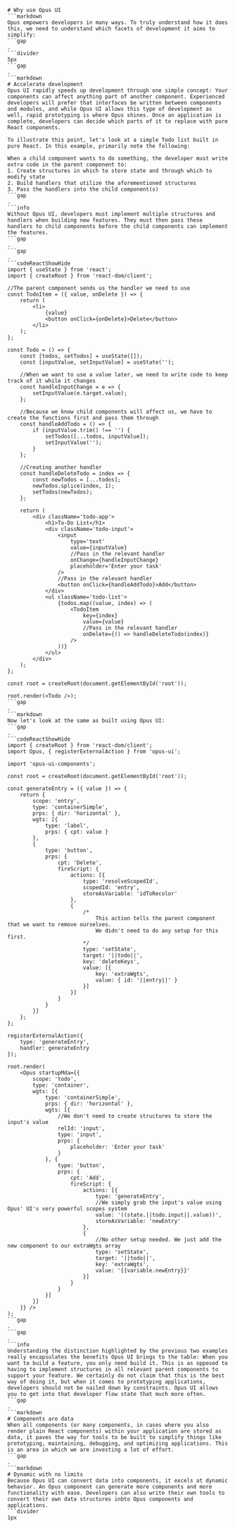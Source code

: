 ```mainHeading
# Why use Opus UI
```markdown
Opus empowers developers in many ways. To truly understand how it does this, we need to understand which facets of development it aims to simplify:
```gap
.
```divider
5px
```gap
.
```markdown
# Accelerate development
Opus UI rapidly speeds up development through one simple concept: Your components can affect anything part of another component. Experienced developers will prefer that interfaces be written between components and modules, and while Opus UI allows this type of development as well, rapid prototyping is where Opus shines. Once an application is complete, developers can decide which parts of it to replace with pure React components.

To illustrate this point, let's look at a simple Todo list built in pure React. In this example, primarily note the following:

When a child component wants to do something, the developer must write extra code in the parent component to:
1. Create structures in which to store state and through which to modify state
2. Build handlers that utilize the aforementioned structures
3. Pass the handlers into the child component(s)
```gap
.
```info
Without Opus UI, developers must implement multiple structures and handlers when building new features. They must then pass these handlers to child components before the child components can implement the features.
```gap
.
```gap
.
```codeReactShowHide
import { useState } from 'react';
import { createRoot } from 'react-dom/client';

//The parent component sends us the handler we need to use
const TodoItem = ({ value, onDelete }) => {
    return (
        <li>
            {value}
            <button onClick={onDelete}>Delete</button>
        </li>
    );
};

const Todo = () => {
    const [todos, setTodos] = useState([]);
    const [inputValue, setInputValue] = useState('');

    //When we want to use a value later, we need to write code to keep track of it while it changes
    const handleInputChange = e => {
        setInputValue(e.target.value);
    };

    //Because we know child components will affect us, we have to create the functions first and pass them through
    const handleAddTodo = () => {
        if (inputValue.trim() !== '') {
            setTodos([...todos, inputValue]);
            setInputValue('');
        }
    };

    //Creating another handler
    const handleDeleteTodo = index => {
        const newTodos = [...todos];
        newTodos.splice(index, 1);
        setTodos(newTodos);
    };

    return (
        <div className='todo-app'>
            <h1>To-Do List</h1>
            <div className='todo-input'>
                <input
                    type='text'
                    value={inputValue}
                    //Pass in the relevant handler
                    onChange={handleInputChange}
                    placeholder='Enter your task'
                />
                //Pass in the relevant handler
                <button onClick={handleAddTodo}>Add</button>
            </div>
            <ul className='todo-list'>
                {todos.map((value, index) => (
                    <TodoItem
                        key={index}
                        value={value}
                        //Pass in the relevant handler
                        onDelete={() => handleDeleteTodo(index)}
                    />
                ))}
            </ul>
        </div>
    );
};

const root = createRoot(document.getElementById('root'));

root.render(<Todo />);
```gap
.
```markdown
Now let's look at the same as built using Opus UI:
```gap
.
```codeReactShowHide
import { createRoot } from 'react-dom/client';
import Opus, { registerExternalAction } from 'opus-ui';

import 'opus-ui-components';

const root = createRoot(document.getElementById('root'));

const generateEntry = ({ value }) => {
    return {
        scope: 'entry',
        type: 'containerSimple',
        prps: { dir: 'horizontal' },
        wgts: [{
            type: 'label',
            prps: { cpt: value }
        },
        {
            type: 'button',
            prps: {
                cpt: 'Delete',
                fireScript: {
                    actions: [{
                        type: 'resolveScopedId',
                        scopedId: 'entry',
                        storeAsVariable: 'idToRecolor'
                    },
                    {
                        /*
                            This action tells the parent component that we want to remove ourselves.
                            We didn't need to do any setup for this first.
                        */
                        type: 'setState',
                        target: '||todo||',
                        key: 'deleteKeys',
                        value: [{
                            key: 'extraWgts',
                            value: { id: '||entry||' }
                        }]
                    }]
                }
            }
        }]
    };
};

registerExternalAction({
    type: 'generateEntry',
    handler: generateEntry
});

root.render(
    <Opus startupMda={{
        scope: 'todo',
        type: 'container',
        wgts: [{
            type: 'containerSimple',
            prps: { dir: 'horizontal' },
            wgts: [{
                //We don't need to create structures to store the input's value
                relId: 'input',
                type: 'input',
                prps: {
                    placeholder: 'Enter your task'
                }
            }, {
                type: 'button',
                prps: {
                    cpt: 'Add',
                    fireScript: {
                        actions: [{
                            type: 'generateEntry',
                            //We simply grab the input's value using Opus' UI's very powerful scopes system
                            value: '((state.||todo.input||.value))',
                            storeAsVariable: 'newEntry'
                        },
                        {
                            //No other setup needed. We just add the new component to our extraWgts array
                            type: 'setState',
                            target: '||todo||',
                            key: 'extraWgts',
                            value: '{{variable.newEntry}}'
                        }]
                    }
                }
            }]
        }]
    }} />
);
```gap
.
```gap
.
```info
Understanding the distinction highlighted by the previous two examples really encapsulates the benefits Opus UI brings to the table: When you want to build a feature, you only need build it. This is as opposed to having to implement structures in all relevant parent components to support your feature. We certainly do not claim that this is the best way of doing it, but when it comes to prototyping applications, developers should not be nailed down by constraints. Opus UI allows you to get into that developer flow state that much more often.
```gap
.
```markdown
# Components are data
When all components (or many components, in cases where you also render plain React components) within your application are stored as data, it paves the way for tools to be built to simplify things like prototyping, maintaining, debugging, and optimizing applications. This is an area in which we are investing a lot of effort.
```gap
.
```markdown
# Dynamic with no limits
Because Opus UI can convert data into components, it excels at dynamic behavior. An Opus component can generate more components and more functionality with ease. Developers can also write their own tools to convert their own data structures inbto Opus components and applications.
```divider
1px
